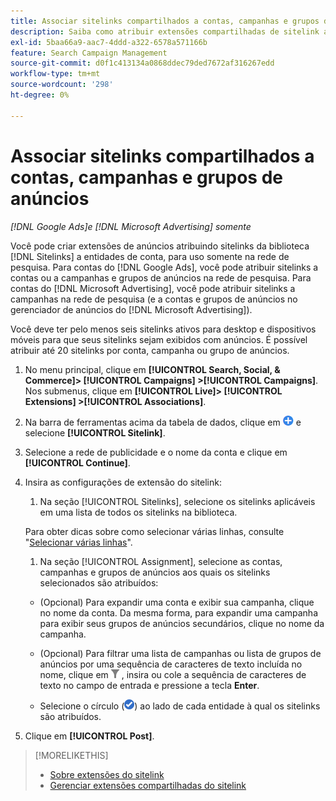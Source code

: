 ```yaml
---
title: Associar sitelinks compartilhados a contas, campanhas e grupos de anúncios
description: Saiba como atribuir extensões compartilhadas de sitelink a contas, campanhas e grupos de anúncios.
exl-id: 5baa66a9-aac7-4ddd-a322-6578a571166b
feature: Search Campaign Management
source-git-commit: d0f1c413134a0868ddec79ded7672af316267edd
workflow-type: tm+mt
source-wordcount: '298'
ht-degree: 0%

---
```


# Associar sitelinks compartilhados a contas, campanhas e grupos de anúncios

*[!DNL Google Ads]e [!DNL Microsoft Advertising] somente*

Você pode criar extensões de anúncios atribuindo sitelinks da biblioteca [!DNL Sitelinks] a entidades de conta, para uso somente na rede de pesquisa. Para contas do [!DNL Google Ads], você pode atribuir sitelinks a contas ou a campanhas e grupos de anúncios na rede de pesquisa. Para contas do [!DNL Microsoft Advertising], você pode atribuir sitelinks a campanhas na rede de pesquisa (e a contas e grupos de anúncios no gerenciador de anúncios do [!DNL Microsoft Advertising]).

Você deve ter pelo menos seis sitelinks ativos para desktop e dispositivos móveis para que seus sitelinks sejam exibidos com anúncios. É possível atribuir até 20 sitelinks por conta, campanha ou grupo de anúncios.

1. No menu principal, clique em **[!UICONTROL Search, Social, & Commerce]> [!UICONTROL Campaigns] >[!UICONTROL Campaigns]**. Nos submenus, clique em **[!UICONTROL Live]> [!UICONTROL Extensions] >[!UICONTROL Associations]**.

1. Na barra de ferramentas acima da tabela de dados, clique em ![Criar](/help/search-social-commerce/assets/add.png "Criar") e selecione **[!UICONTROL Sitelink]**.

1. Selecione a rede de publicidade e o nome da conta e clique em **[!UICONTROL Continue]**.

1. Insira as configurações de extensão do sitelink:

   1. Na seção [!UICONTROL Sitelinks], selecione os sitelinks aplicáveis em uma lista de todos os sitelinks na biblioteca.

   Para obter dicas sobre como selecionar várias linhas, consulte &quot;[Selecionar várias linhas](/help/search-social-commerce/common-tasks/navigation-editing-selection/multiple-rows-select.md)&quot;.

   1. Na seção [!UICONTROL Assignment], selecione as contas, campanhas e grupos de anúncios aos quais os sitelinks selecionados são atribuídos:

   * (Opcional) Para expandir uma conta e exibir sua campanha, clique no nome da conta. Da mesma forma, para expandir uma campanha para exibir seus grupos de anúncios secundários, clique no nome da campanha.

   * (Opcional) Para filtrar uma lista de campanhas ou lista de grupos de anúncios por uma sequência de caracteres de texto incluída no nome, clique em ![Filtro](/help/search-social-commerce/assets/filter.png "Filtro") , insira ou cole a sequência de caracteres de texto no campo de entrada e pressione a tecla **Enter**.

   * Selecione o círculo (![Selecionar](/help/search-social-commerce/assets/include.png "Selecionar")) ao lado de cada entidade à qual os sitelinks são atribuídos.

1. Clique em **[!UICONTROL Post]**.

>[!MORELIKETHIS]
>
>* [Sobre extensões do sitelink](sitelink-extension-about.md)
>* [Gerenciar extensões compartilhadas do sitelink](sitelink-extension-manage.md)
